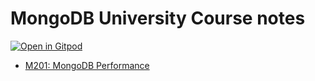 # MongoDB University Course notes

[![Open in Gitpod](https://gitpod.io/button/open-in-gitpod.svg)](https://gitpod.io/#https://github.com/ovimihai/mongo-university-courses)

- [M201: MongoDB Performance](M201-MongoDB-Performance/01.Link.md)